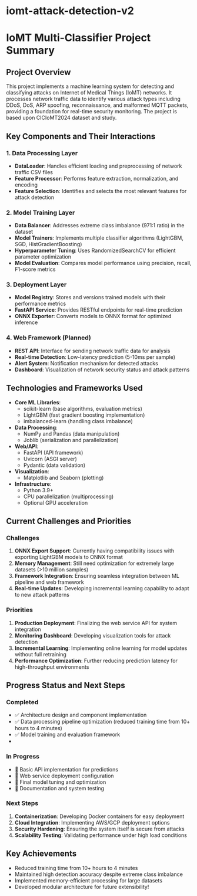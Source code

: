 # iomt-attack-detection-v2

# IoMT Multi-Classifier Project Summary
## Project Overview
This project implements a machine learning system for detecting and classifying attacks on Internet of Medical Things (IoMT) networks. It processes network traffic data to identify various attack types including DDoS, DoS, ARP spoofing, reconnaissance, and malformed MQTT packets, providing a foundation for real-time security monitoring. The project is based upon CICIoMT2024 dataset and study.
## Key Components and Their Interactions
### 1. Data Processing Layer
- **DataLoader**: Handles efficient loading and preprocessing of network traffic CSV files
- **Feature Processor**: Performs feature extraction, normalization, and encoding
- **Feature Selection**: Identifies and selects the most relevant features for attack detection
### 2. Model Training Layer
- **Data Balancer**: Addresses extreme class imbalance (971:1 ratio) in the dataset
- **Model Trainers**: Implements multiple classifier algorithms (LightGBM, SGD, HistGradientBoosting)
- **Hyperparameter Tuning**: Uses RandomizedSearchCV for efficient parameter optimization
- **Model Evaluation**: Compares model performance using precision, recall, F1-score metrics
### 3. Deployment Layer
- **Model Registry**: Stores and versions trained models with their performance metrics
- **FastAPI Service**: Provides RESTful endpoints for real-time prediction
- **ONNX Exporter**: Converts models to ONNX format for optimized inference
### 4. Web Framework (Planned)
- **REST API**: Interface for sending network traffic data for analysis
- **Real-time Detection**: Low-latency prediction (5-10ms per sample)
- **Alert System**: Notification mechanism for detected attacks
- **Dashboard**: Visualization of network security status and attack patterns
## Technologies and Frameworks Used
- **Core ML Libraries**:
  - scikit-learn (base algorithms, evaluation metrics)
  - LightGBM (fast gradient boosting implementation)
  - imbalanced-learn (handling class imbalance)
- **Data Processing**:
  - NumPy and Pandas (data manipulation)
  - Joblib (serialization and parallelization)
- **Web/API**:
  - FastAPI (API framework)
  - Uvicorn (ASGI server)
  - Pydantic (data validation)
- **Visualization**:
  - Matplotlib and Seaborn (plotting)
- **Infrastructure**:
  - Python 3.9+
  - CPU parallelization (multiprocessing)
  - Optional GPU acceleration
## Current Challenges and Priorities
### Challenges
1. **ONNX Export Support**: Currently having compatibility issues with exporting LightGBM models to ONNX format
2. **Memory Management**: Still need optimization for extremely large datasets (>10 million samples)
3. **Framework Integration**: Ensuring seamless integration between ML pipeline and web framework
4. **Real-time Updates**: Developing incremental learning capability to adapt to new attack patterns
### Priorities
1. **Production Deployment**: Finalizing the web service API for system integration
2. **Monitoring Dashboard**: Developing visualization tools for attack detection
3. **Incremental Learning**: Implementing online learning for model updates without full retraining
4. **Performance Optimization**: Further reducing prediction latency for high-throughput environments
## Progress Status and Next Steps
### Completed
- ✅ Architecture design and component implementation
- ✅ Data processing pipeline optimization (reduced training time from 10+ hours to 4 minutes)
- ✅ Model training and evaluation framework
- 
### In Progress
- 🔄 Basic API implementation for predictions
- 🔄 Web service deployment configuration
- 🔄 Final model tuning and optimization
- 🔄 Documentation and system testing
### Next Steps
1. **Containerization**: Developing Docker containers for easy deployment
2. **Cloud Integration**: Implementing AWS/GCP deployment options
3. **Security Hardening**: Ensuring the system itself is secure from attacks
4. **Scalability Testing**: Validating performance under high load conditions
## Key Achievements
- Reduced training time from 10+ hours to 4 minutes
- Maintained high detection accuracy despite extreme class imbalance
- Implemented memory-efficient processing for large datasets
- Developed modular architecture for future extensibility!
